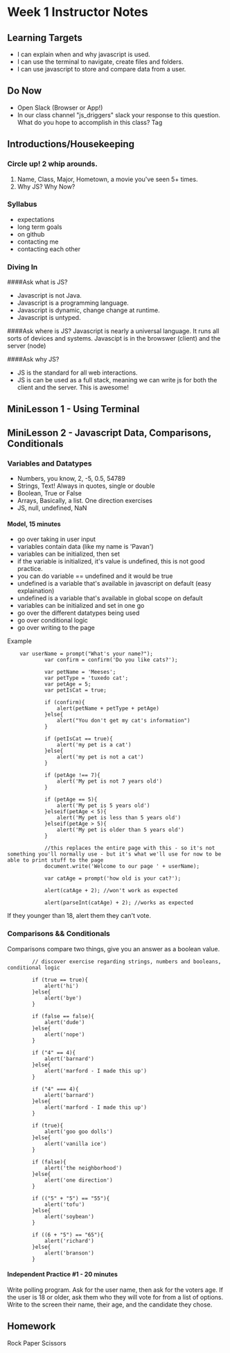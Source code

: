# Week 1 Instructor Notes

## Learning Targets
- I can explain when and why javascript is used.
- I can use the terminal to navigate, create files and folders.
- I can use javascript to store and compare data from a user.

## Do Now
- Open Slack (Browser or App!)
- In our class channel "js_driggers" slack your response to this question. What do you hope to accomplish in this class? Tag

## Introductions/Housekeeping

### Circle up! 2 whip arounds.
1. Name, Class, Major, Hometown, a movie you've seen 5+ times. 
2. Why JS? Why Now?

### Syllabus
- expectations
- long term goals
- on github
- contacting me
- contacting each other

### Diving In
####Ask what is JS?
- Javascript is not Java.
- Javascript is a programming language.
- Javascript is dynamic, change change at runtime.
- Javascript is untyped.

####Ask where is JS?
Javascript is nearly a universal language. It runs all sorts of devices and systems. Javascipt is in the browswer (client) and the server (node)

####Ask why JS?
- JS is the standard for all web interactions.
- JS is can be used as a full stack, meaning we can write js for both the client and the server. This is awesome!

## MiniLesson 1 - Using Terminal

## MiniLesson 2 - Javascript Data, Comparisons, Conditionals

### Variables and Datatypes
- Numbers, you know, 2, -5, 0.5, 54789
- Strings, Text! Always in quotes, single or double
- Boolean, True or False
- Arrays, Basically, a list. One direction exercises
- JS, null, undefined, NaN

#### Model, 15 minutes 
- go over taking in user input
- variables contain data (like my name is 'Pavan')
- variables can be initialized, then set
- if the variable is initialized, it's value is undefined, this is not good practice.
- you can do variable == undefined and it would be true
- undefined is a variable that's available in javascript on default (easy explaination)
- undefined is a variable that's available in global scope on default
- variables can be initialized and set in one go
- go over the different datatypes being used
- go over conditional logic 
- go over writing to the page

Example
```
	var userName = prompt("What's your name?");
			var confirm = confirm('Do you like cats?');

			var petName = 'Meeses';
			var petType = 'tuxedo cat';
			var petAge = 5;
			var petIsCat = true;

			if (confirm){
				alert(petName + petType + petAge)
			}else{
				alert("You don't get my cat's information")
			}

			if (petIsCat == true){
				alert('my pet is a cat')
			}else{
				alert('my pet is not a cat')
			}

			if (petAge !== 7){
				alert('My pet is not 7 years old')
			}

			if (petAge == 5){
				alert('My pet is 5 years old')
			}elseif(petAge < 5){
				alert('My pet is less than 5 years old')
			}elseif(petAge > 5){
				alert('My pet is older than 5 years old')
			}

			//this replaces the entire page with this - so it's not something you'll normally use - but it's what we'll use for now to be able to print stuff to the page
			document.write('Welcome to our page ' + userName);

			var catAge = prompt('how old is your cat?');

			alert(catAge + 2); //won't work as expected

			alert(parseInt(catAge) + 2); //works as expected
```

If they younger than 18, alert them they can't vote.

### Comparisons && Conditionals
Comparisons compare two things, give you an answer as a boolean value.
	
```
		// discover exercise regarding strings, numbers and booleans, conditional logic

		if (true == true){
			alert('hi')
		}else{
			alert('bye')
		}

		if (false == false){
			alert('dude')
		}else{
			alert('nope')
		}

		if ("4" == 4){
			alert('barnard')
		}else{
			alert('marford - I made this up')
		}

		if ("4" === 4){
			alert('barnard')
		}else{
			alert('marford - I made this up')
		}

		if (true){
			alert('goo goo dolls')
		}else{
			alert('vanilla ice')
		}

		if (false){
			alert('the neighborhood')
		}else{
			alert('one direction')
		}

		if (("5" + "5") == "55"){
			alert('tofu')
		}else{
			alert('soybean')
		}

		if ((6 + "5") == "65"){
			alert('richard')
		}else{
			alert('branson')
		}
```

#### Independent Practice #1 - 20 minutes
Write polling program. Ask for the user name, then ask for the voters age. If the user  is 18 or older, ask them who they will vote for from a list of options. Write to the screen their name, their age, and the candidate they chose.



## Homework
Rock Paper Scissors






